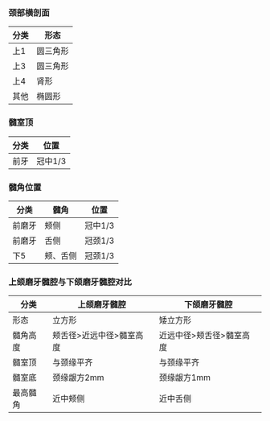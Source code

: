 ### 颈部横剖面

| 分类  | 形态   |
| --- | ---- |
| 上1  | 圆三角形 |
| 上3  | 圆三角形 |
| 上4  | 肾形   |
| 其他  | 椭圆形  |

### 髓室顶

| 分类  | 位置    |
| --- | ----- |
| 前牙  | 冠中1/3 |

### 髓角位置

| 分类  | 髓角   | 位置    |
| --- | ---- | ----- |
| 前磨牙 | 颊侧   | 冠中1/3 |
| 前磨牙 | 舌侧   | 冠颈1/3 |
| 下5  | 颊、舌侧 | 冠颈1/3 |

### 上颌磨牙髓腔与下颌磨牙髓腔对比

| 分类   | 上颌磨牙髓腔        | 下颌磨牙髓腔        |
| ---- | ------------- | ------------- |
| 形态   | 立方形           | 矮立方形          |
| 髓角高度 | 颊舌径>近远中径>髓室高度 | 近远中径>颊舌径>髓室高度 |
| 髓室顶  | 与颈缘平齐         | 与颈缘平齐         |
| 髓室底  | 颈缘龈方2mm       | 颈缘龈方1mm       |
| 最高髓角 | 近中颊侧          | 近中舌侧          |

